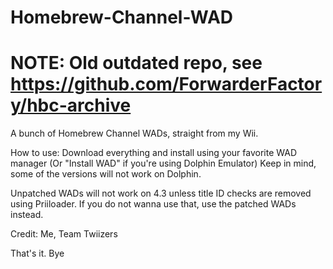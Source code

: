 # Homebrew-Channel-WAD

# NOTE: Old outdated repo, see https://github.com/ForwarderFactory/hbc-archive

A bunch of Homebrew Channel WADs, straight from my Wii.

How to use: Download everything and install using your favorite WAD manager (Or "Install WAD" if you're using Dolphin Emulator)
Keep in mind, some of the versions will not work on Dolphin.

Unpatched WADs will not work on 4.3 unless title ID checks are removed using Priiloader. If you do not wanna use that, use the patched WADs instead.

Credit: Me, Team Twiizers

That's it. Bye
